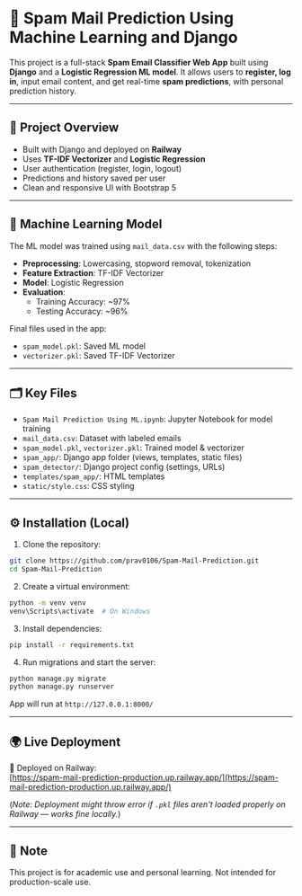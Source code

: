 # 📧 Spam Mail Prediction Using Machine Learning and Django

This project is a full-stack **Spam Email Classifier Web App** built using **Django** and a **Logistic Regression ML model**. It allows users to **register, log in**, input email content, and get real-time **spam predictions**, with personal prediction history.

---

## 📁 Project Overview

- Built with Django and deployed on **Railway**
- Uses **TF-IDF Vectorizer** and **Logistic Regression**
- User authentication (register, login, logout)
- Predictions and history saved per user
- Clean and responsive UI with Bootstrap 5

---

## 🧠 Machine Learning Model  

The ML model was trained using `mail_data.csv` with the following steps:

- **Preprocessing**: Lowercasing, stopword removal, tokenization
- **Feature Extraction**: TF-IDF Vectorizer
- **Model**: Logistic Regression
- **Evaluation**:
  - Training Accuracy: ~97%
  - Testing Accuracy: ~96%

Final files used in the app:

- `spam_model.pkl`: Saved ML model  
- `vectorizer.pkl`: Saved TF-IDF Vectorizer

---

## 🗂️ Key Files

- `Spam Mail Prediction Using ML.ipynb`: Jupyter Notebook for model training  
- `mail_data.csv`: Dataset with labeled emails  
- `spam_model.pkl`, `vectorizer.pkl`: Trained model & vectorizer  
- `spam_app/`: Django app folder (views, templates, static files)  
- `spam_detector/`: Django project config (settings, URLs)  
- `templates/spam_app/`: HTML templates  
- `static/style.css`: CSS styling  

---

## ⚙️ Installation (Local)

1. Clone the repository:

```bash
git clone https://github.com/prav0106/Spam-Mail-Prediction.git
cd Spam-Mail-Prediction
```

2. Create a virtual environment:

```bash
python -m venv venv
venv\Scripts\activate  # On Windows
```

3. Install dependencies:

```bash
pip install -r requirements.txt
```

4. Run migrations and start the server:

```bash
python manage.py migrate
python manage.py runserver
```

App will run at `http://127.0.0.1:8000/`

---

## 🌍 Live Deployment

🔗 Deployed on Railway:  
[https://spam-mail-prediction-production.up.railway.app/](https://spam-mail-prediction-production.up.railway.app/)

(*Note: Deployment might throw error if `.pkl` files aren't loaded properly on Railway — works fine locally.*)

---

## 📌 Note

This project is for academic use and personal learning. Not intended for production-scale use.
